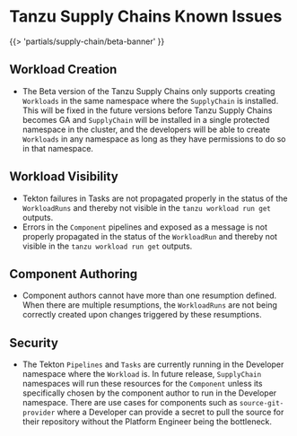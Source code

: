 # Tanzu Supply Chains Known Issues

{{> 'partials/supply-chain/beta-banner' }}

## Workload Creation

* The Beta version of the Tanzu Supply Chains only supports creating `Workloads` in the same namespace where the `SupplyChain` is installed. This will be fixed in the future versions before Tanzu Supply Chains becomes GA and `SupplyChain` will be installed in a single protected namespace in the cluster, and the developers will be able to create `Workloads` in any namespace as long as they have permissions to do so in that namespace.

## Workload Visibility

* Tekton failures in Tasks are not propagated properly in the status of the `WorkloadRuns` and thereby not visible in the `tanzu workload run get` outputs.
* Errors in the `Component` pipelines and exposed as a message is not properly propagated in the status of the `WorkloadRun` and thereby not visible in the `tanzu workload run get` outputs.

## Component Authoring

* Component authors cannot have more than one resumption defined. When there are multiple resumptions, the `WorkloadRuns` are not being correctly created upon changes triggered by these resumptions.

## Security

* The Tekton `Pipelines` and `Tasks` are currently running in the Developer namespace where the `Workload` is. In future release, `SupplyChain` namespaces will run these resources for the `Component` unless its specifically chosen by the component author to run in the Developer namespace. There are use cases for components such as `source-git-provider` where a Developer can provide a secret to pull the source for their repository without the Platform Engineer being the bottleneck.